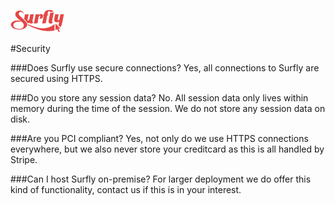 ![logo](../images/logosmall.png)

#Security

###Does Surfly use secure connections?
Yes, all connections to Surfly are secured using HTTPS.

###Do you store any session data?
No. All session data only lives within memory during the time of the session. We do not store any session data on disk.

###Are you PCI compliant?
Yes, not only do we use HTTPS connections everywhere, but we also never store your creditcard as this is all handled by Stripe.

###Can I host Surfly on-premise?
For larger deployment we do offer this kind of functionality, contact us if this is in your interest.